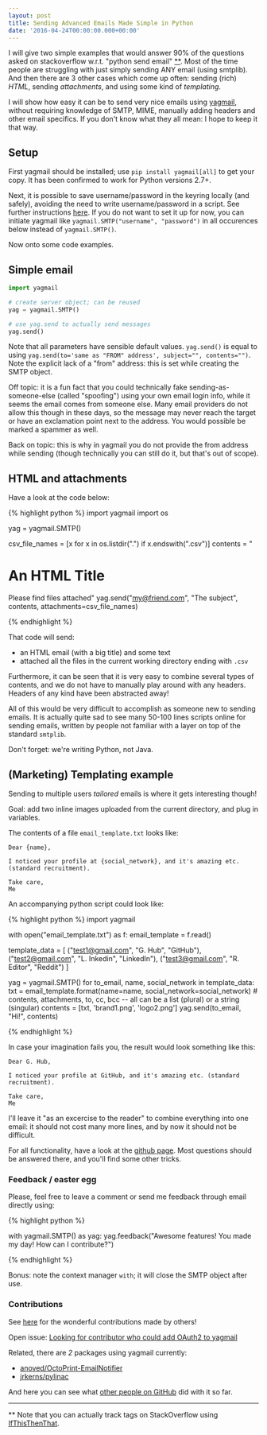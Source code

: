 ```yaml
---
layout: post
title: Sending Advanced Emails Made Simple in Python
date: '2016-04-24T00:00:00.000+00:00'
---
```


I will give two simple examples that would answer 90% of the questions asked on stackoverflow w.r.t. "python send email" [**](#note1).
Most of the time people are struggling with just simply sending ANY email (using smtplib). And then there are 3 other cases which come up often: sending (rich) _HTML_, sending _attachments_, and using some kind of _templating_.

I will show how easy it can be to send very nice emails using [yagmail](https://github.com/kootenpv/yagmail), without requiring knowledge of SMTP, MIME, manually adding headers and other email specifics. If you don't know what they all mean: I hope to keep it that way.

## Setup

First yagmail should  be installed; use `pip install yagmail[all]` to get your copy. It has been confirmed to work for Python versions 2.7+.

Next, it is possible to save username/password in the keyring locally (and safely), avoiding the need to write username/password in a script.
See further instructions [here](https://github.com/kootenpv/yagmail#username-and-password).
If you do not want to set it up for now, you can initiate yagmail like `yagmail.SMTP("username", "password")` in all occurences below instead of `yagmail.SMTP()`.

Now onto some code examples.

## Simple email

``` python
import yagmail

# create server object; can be reused
yag = yagmail.SMTP()

# use yag.send to actually send messages
yag.send()
```

Note that all parameters have sensible default values.
`yag.send()` is equal to using `yag.send(to='same as "FROM" address', subject="", contents="")`. Note the explicit lack of a "from" address: this is set while creating the SMTP object.

Off topic: it is a fun fact that you could technically fake sending-as-someone-else (called "spoofing") using your own email login info, while it seems the email comes from someone else. Many email providers do not allow this though in these days, so the message may never reach the target or have an exclamation point next to the address. You would possible be marked a spammer as well.

Back on topic: this is why in yagmail you do not provide the from address while sending (though technically you can still do it, but that's out of scope).

## HTML and attachments

Have a look at the code below:

{% highlight python %}
import yagmail
import os

yag = yagmail.SMTP()

csv_file_names = [x for x in os.listdir(".") if x.endswith(".csv")]
contents = "<h1>An HTML Title</h1> Please find files attached"
yag.send("my@friend.com", "The subject", contents, attachments=csv_file_names)

{% endhighlight %}

That code will send:

- an HTML email (with a big title) and some text
- attached all the files in the current working directory ending with `.csv`

Furthermore, it can be seen that it is very easy to combine several types of contents, and we do not have to manually play around with any headers. Headers of any kind have been abstracted away!

All of this would be very difficult to accomplish as someone new to sending emails. It is actually quite sad to see many 50-100 lines scripts online for sending emails, written by people not familiar with a layer on top of the standard `smtplib`.

Don't forget: we're writing Python, not Java.

## (Marketing) Templating example

Sending to multiple users _tailored_ emails is where it gets interesting though!

Goal: add two inline images uploaded from the current directory, and plug in variables.

The contents of a file `email_template.txt` looks like:

    Dear {name},

    I noticed your profile at {social_network}, and it's amazing etc. (standard recruitment).

    Take care,
    Me

An accompanying python script could look like:

{% highlight python %}
import yagmail

with open("email_template.txt") as f:
    email_template = f.read()

template_data = [
    ("test1@gmail.com", "G. Hub", "GitHub"),
    ("test2@gmail.com", "L. Inkedin", "LinkedIn"),
    ("test3@gmail.com", "R. Editor", "Reddit")
]

yag = yagmail.SMTP()
for to_email, name, social_network in template_data:
    txt = email_template.format(name=name, social_network=social_network)
    # contents, attachments, to, cc, bcc -- all can be a list (plural) or a string (singular)
    contents = [txt, 'brand1.png', 'logo2.png']
    yag.send(to_email, "Hi!", contents)

{% endhighlight %}

In case your imagination fails you, the result would look something like this:

    Dear G. Hub,

    I noticed your profile at GitHub, and it's amazing etc. (standard recruitment).

    Take care,
    Me

I'll leave it "as an excercise to the reader" to combine everything into one email: it should not cost many more lines, and by now it should not be difficult.

For all functionality, have a look at the [github page](https://github.com/kootenpv/yagmail). Most questions should be answered there, and you'll find some other tricks.

### Feedback / easter egg

Please, feel free to leave a comment or send me feedback through email directly using:

{% highlight python %}

with yagmail.SMTP() as yag:
    yag.feedback("Awesome features! You made my day! How can I contribute?")

{% endhighlight %}

Bonus: note the context manager `with`; it will close the SMTP object after use.

### Contributions

See [here](https://github.com/kootenpv/yagmail/pulls?q=is%3Apr+is%3Aclosed) for the wonderful contributions made by others!

Open issue: [Looking for contributor who could add OAuth2 to yagmail ](https://github.com/kootenpv/yagmail/issues/36)

Related, there are _2_ packages using yagmail currently:

- [anoved/OctoPrint-EmailNotifier](https://github.com/anoved/OctoPrint-EmailNotifier)
- [jrkerns/pylinac](https://github.com/jrkerns/pylinac)

And here you can see what [other people on GitHub](https://github.com/search?q=yagmail&ref=searchresults&type=Code&utf8=%E2%9C%93) did with it so far.

---
<a name="note1"></a> ** Note that you can actually track tags on StackOverflow using [IfThisThenThat](https://ifttt.com/).
